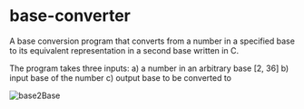 # base-converter

A base conversion program that converts from a number in a specified base to its equivalent representation in a second base written in C.

The program takes three inputs: 
  a) a number in an arbitrary base [2, 36]
  b) input base of the number
  c) output base to be converted to

![base2Base](https://user-images.githubusercontent.com/21160813/186040035-049edeb2-2ecf-41d6-917e-a9f5f2616327.jpg)
